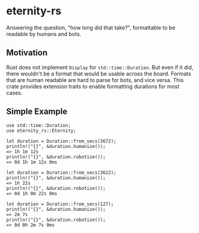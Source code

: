 # eternity-rs

Answering the question, "how long did that take?", formattable to be readable by humans and bots.

## Motivation

Rust does not implement `Display` for `std::time::Duration`. But even if it did, there wouldn't be a format that would be usable across the board.  Formats that are human readable are hard to parse for bots, and vice versa.  This crate provides extension traits to enable formatting durations for most cases.

## Simple Example

```
use std::time::Duration;
use eternity_rs::Eternity;

let duration = Duration::from_secs(3672);
println!("{}", &duration.humanize());
=> 1h 1m 12s
println!("{}", &duration.robotize());
=> 0d 1h 1m 12s 0ms

let duration = Duration::from_secs(3622);
println!("{}", &duration.humanize());
=> 1h 22s
println!("{}", &duration.robotize());
=> 0d 1h 0m 22s 0ms

let duration = Duration::from_secs(127);
println!("{}", &duration.humanize());
=> 2m 7s
println!("{}", &duration.robotize());
=> 0d 0h 2m 7s 0ms
```
